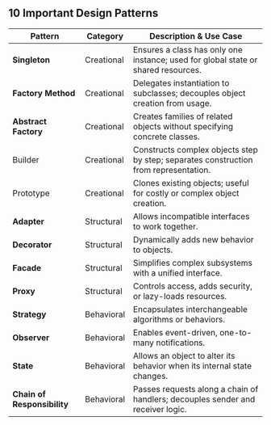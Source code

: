 ## 10 Important Design Patterns

| Pattern                     | Category   | Description & Use Case                                                               |
| --------------------------- | ---------- | ------------------------------------------------------------------------------------ |
| **Singleton**               | Creational | Ensures a class has only one instance; used for global state or shared resources.    |
| **Factory Method**          | Creational | Delegates instantiation to subclasses; decouples object creation from usage.         |
| **Abstract Factory**        | Creational | Creates families of related objects without specifying concrete classes.             |
| Builder                     | Creational | Constructs complex objects step by step; separates construction from representation. |
| Prototype                   | Creational | Clones existing objects; useful for costly or complex object creation.               |
| **Adapter**                 | Structural | Allows incompatible interfaces to work together.                                     |
| **Decorator**               | Structural | Dynamically adds new behavior to objects.                                            |
| **Facade**                  | Structural | Simplifies complex subsystems with a unified interface.                              |
| **Proxy**                   | Structural | Controls access, adds security, or lazy-loads resources.                             |
| **Strategy**                | Behavioral | Encapsulates interchangeable algorithms or behaviors.                                |
| **Observer**                | Behavioral | Enables event-driven, one-to-many notifications.                                     |
| **State**                   | Behavioral | Allows an object to alter its behavior when its internal state changes.              |
| **Chain of Responsibility** | Behavioral | Passes requests along a chain of handlers; decouples sender and receiver logic.      |

